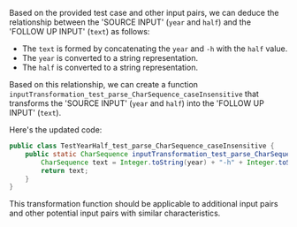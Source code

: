 Based on the provided test case and other input pairs, we can deduce the relationship between the 'SOURCE INPUT' (`year` and `half`) and the 'FOLLOW UP INPUT' (`text`) as follows:

- The `text` is formed by concatenating the `year` and `-h` with the `half` value.
- The `year` is converted to a string representation.
- The `half` is converted to a string representation.

Based on this relationship, we can create a function `inputTransformation_test_parse_CharSequence_caseInsensitive` that transforms the 'SOURCE INPUT' (`year` and `half`) into the 'FOLLOW UP INPUT' (`text`).

Here's the updated code:

```java
public class TestYearHalf_test_parse_CharSequence_caseInsensitive {
    public static CharSequence inputTransformation_test_parse_CharSequence_caseInsensitive(int year, int half) {
        CharSequence text = Integer.toString(year) + "-h" + Integer.toString(half);
        return text;
    }
}
```

This transformation function should be applicable to additional input pairs and other potential input pairs with similar characteristics.
